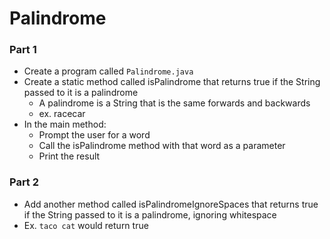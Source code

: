 # Palindrome

### Part 1

- Create a program called `Palindrome.java`
- Create a static method called isPalindrome that returns true if the String passed to it is a palindrome
  - A palindrome is a String that is the same forwards and backwards
  - ex. racecar
- In the main method:
  - Prompt the user for a word
  - Call the isPalindrome method with that word as a parameter
  - Print the result

### Part 2

- Add another method called isPalindromeIgnoreSpaces that returns true if the String passed to it is a palindrome, ignoring whitespace
- Ex. `taco cat` would return true

